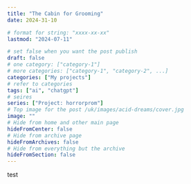 ```yaml
---
title: "The Cabin for Grooming"
date: 2024-31-10

# format for string: "xxxx-xx-xx"
lastmod: "2024-07-11"

# set false when you want the post publish
draft: false
# one category: ["category-1"]
# more categories: ["category-1", "category-2", ...]
categories: ["My projects"]
# refer to categories
tags: ["ai", "chatgpt"]
# seires
series: ["Project: horrorprom"]
# Top image for the post /uk/images/acid-dreams/cover.jpg
image: ""
# Hide from home and other main page
hideFromCenter: false
# Hide from archive page
hideFromArchives: false
# Hide from everything but the archive
hideFromSection: false
---
```

test
<!--more-->